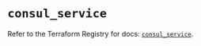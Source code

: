 # `consul_service`

Refer to the Terraform Registry for docs: [`consul_service`](https://registry.terraform.io/providers/hashicorp/consul/2.20.0/docs/resources/service).
